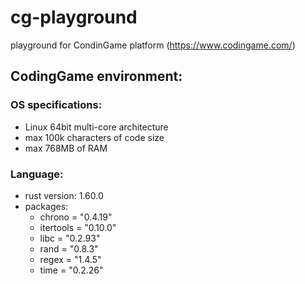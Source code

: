 # cg-playground

playground for CondinGame platform (https://www.codingame.com/)

## CodingGame environment:

### OS specifications: 
   * Linux 64bit multi-core architecture
   * max 100k characters of code size
   * max 768MB of RAM

### Language:
   * rust version: 1.60.0
   * packages:
      - chrono = "0.4.19"
      - itertools = "0.10.0"
      - libc = "0.2.93"
      - rand = "0.8.3"
      - regex = "1.4.5"
      - time = "0.2.26"